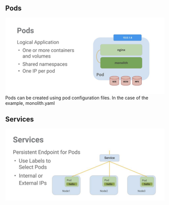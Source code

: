## Pods
![pods diagram](GKE-pods-diagram.png)
Pods can be created using pod configuration files. In the case of the example, monolith.yaml

## Services
![services diagram](GKE-services-diagram.png)

